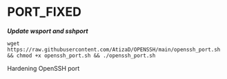 # PORT_FIXED
___Update wsport and sshport___

```
wget https://raw.githubusercontent.com/AtizaD/OPENSSH/main/openssh_port.sh && chmod +x openssh_port.sh && ./openssh_port.sh
```
Hardening OpenSSH port
